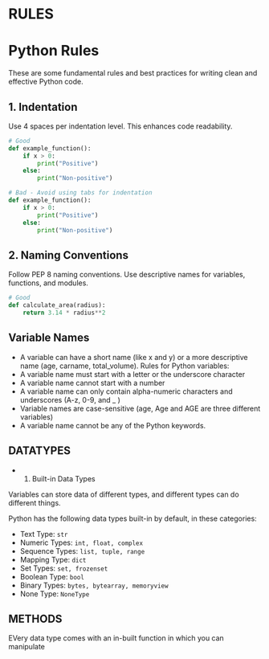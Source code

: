 # RULES 

# Python Rules

These are some fundamental rules and best practices for writing clean and effective Python code.

## 1. Indentation

Use 4 spaces per indentation level. This enhances code readability.

```python
# Good
def example_function():
    if x > 0:
        print("Positive")
    else:
        print("Non-positive")

# Bad - Avoid using tabs for indentation
def example_function():
    if x > 0:
        print("Positive")
	else:
        print("Non-positive")
```


## 2. Naming Conventions
Follow PEP 8 naming conventions. Use descriptive names for variables, functions, and modules.

```python
# Good
def calculate_area(radius):
    return 3.14 * radius**2
```

## Variable Names
- A variable can have a short name (like x and y) or a more descriptive name (age, carname, total_volume). Rules for Python variables:
- A variable name must start with a letter or the underscore character
- A variable name cannot start with a number
- A variable name can only contain alpha-numeric characters and underscores (A-z, 0-9, and _ )
- Variable names are case-sensitive (age, Age and AGE are three different variables)
- A variable name cannot be any of the Python keywords.


## DATATYPES 

- 1. Built-in Data Types

Variables can store data of different types, and different types can do different things.

Python has the following data types built-in by default, in these categories:

- Text Type:	`str`
- Numeric Types:	`int, float, complex`
- Sequence Types:	`list, tuple, range`
- Mapping Type:	`dict`
- Set Types:	`set, frozenset`
- Boolean Type:	`bool`
- Binary Types:	`bytes, bytearray, memoryview`
- None Type:	`NoneType`

## METHODS 
EVery data type comes with an in-built function in which you can manipulate 
